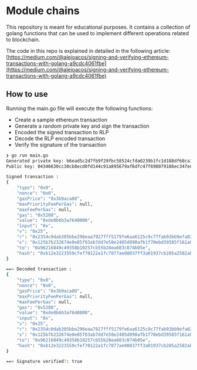 # Module chains

This repository is meant for educational purposes. It contains a collection of golang functions that can be used to implement different operations related to blockchain.

The code in this repo is explained in detailed in the following article: [https://medium.com/@alejoacos/signing-and-verifying-ethereum-transactions-with-golang-a9cdc4061fbe](https://medium.com/@alejoacos/signing-and-verifying-ethereum-transactions-with-golang-a9cdc4061fbe)


## How to use
Running the main.go file will execute the following functions:
- Create a sample ethereum transaction
- Generate a random private key and sign the transaction
- Encoded the signed transaction to RLP
- Decode the RLP encoded transaction
- Verify the signature of the transaction
  
```bash
❯ go run main.go
Generated private key: b6ead5c2d7fb9f29fbc58524cfda0239b1fc1d188df68ca176336fe6d8c21ef8
Public key: 04346630cc30cb8ecd0fd144c91a895679af6dfc47f698079186ec347eecec3d4fe84e48a5015247e0d3b35f78d9e55ffb45d5e4caadc3bb826bc2b00bd257481e

Signed transaction :
{
    "type": "0x0",
    "nonce": "0x0",
    "gasPrice": "0x3b9aca00",
    "maxPriorityFeePerGas": null,
    "maxFeePerGas": null,
    "gas": "0x5208",
    "value": "0xde0b6b3a7640000",
    "input": "0x",
    "v": "0x25",
    "r": "0x2354c0dab305bbe296eaa7927fff5179fe6aa6125c9c77fab93bb9efa02ca140",
    "s": "0x125b7b232674e0e85f03ab7dd7e58e2405d090afb1f70ebd39585f161a0ef0e6",
    "to": "0x96216849c49358b10257cb55b28ea603c874b05e",
    "hash": "0xb12e3223559cfef70122a1fc7077ae08037ff3a01937cb285a2582ab662e5b8a"
}

==> Decoded transaction :
{
    "type": "0x0",
    "nonce": "0x0",
    "gasPrice": "0x3b9aca00",
    "maxPriorityFeePerGas": null,
    "maxFeePerGas": null,
    "gas": "0x5208",
    "value": "0xde0b6b3a7640000",
    "input": "0x",
    "v": "0x25",
    "r": "0x2354c0dab305bbe296eaa7927fff5179fe6aa6125c9c77fab93bb9efa02ca140",
    "s": "0x125b7b232674e0e85f03ab7dd7e58e2405d090afb1f70ebd39585f161a0ef0e6",
    "to": "0x96216849c49358b10257cb55b28ea603c874b05e",
    "hash": "0xb12e3223559cfef70122a1fc7077ae08037ff3a01937cb285a2582ab662e5b8a"
}

==> Signature verified?: true
```
